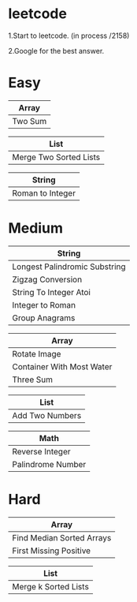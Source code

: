 # leetcode

1.Start to leetcode.  (in process  /2158)


2.Google for the best answer.



# Easy #

|  Array    |
| ------------  | 
| Two Sum   |  

|  List    |
| ------------  | 
| Merge Two Sorted Lists   |  

|  String    |
| ------------  | 
| Roman to Integer |

# Medium #
|  String    |
| ------------  | 
| Longest Palindromic Substring |
| Zigzag Conversion|
| String To Integer Atoi|
| Integer to Roman|
| Group Anagrams |

| Array|
|------------|
| Rotate Image |
| Container With Most Water |
| Three Sum |

|  List    |
| ------------  | 
| Add Two Numbers   |  


|  Math    |
| ------------  | 
| Reverse Integer   |  
| Palindrome Number   |  


# Hard #

|  Array    |
| ------------  | 
| Find Median Sorted Arrays   |  
| First Missing Positive   |  


|  List    |
| ------------  | 
| Merge k Sorted Lists  |  